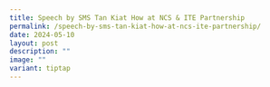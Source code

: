 ```yaml
---
title: Speech by SMS Tan Kiat How at NCS & ITE Partnership
permalink: /speech-by-sms-tan-kiat-how-at-ncs-ite-partnership/
date: 2024-05-10
layout: post
description: ""
image: ""
variant: tiptap
---
```

